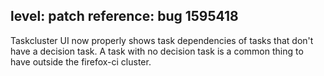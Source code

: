 level: patch
reference: bug 1595418
---
Taskcluster UI now properly shows task dependencies of tasks that don't have a decision task.
A task with no decision task is a common thing to have outside the firefox-ci cluster.
